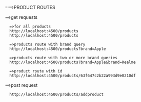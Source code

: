 

===>PRODUCT ROUTES

  ==>get requests

      =>for all products
      http://localhost:4500/products
      http://localhost:4500/products

      =>products route with brand query
      http://localhost:4500/products?brand=Apple

      =>products route with two or more brand queries
      http://localhost:4500/products?brand=Apple&brand=Realme

      =>product route with id
      http://localhost:4500/products/63f647c2b22a993d9e0210df

  ==>post request

      http://localhost:4500/products/addproduct